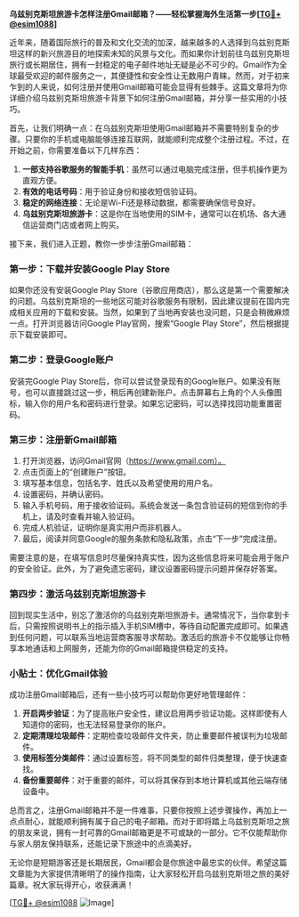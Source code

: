 **乌兹别克斯坦旅游卡怎样注册Gmail邮箱？——轻松掌握海外生活第一步[[TG💪+ @esim1088](https://t.me/s/esim1088)]**

近年来，随着国际旅行的普及和文化交流的加深，越来越多的人选择到乌兹别克斯坦这样的新兴旅游目的地探索未知的风景与文化。而如果你计划前往乌兹别克斯坦旅行或长期居住，拥有一封稳定的电子邮件地址无疑是必不可少的。Gmail作为全球最受欢迎的邮件服务之一，其便捷性和安全性让无数用户青睐。然而，对于初来乍到的人来说，如何注册并使用Gmail邮箱可能会显得有些棘手。这篇文章将为你详细介绍乌兹别克斯坦旅游卡背景下如何注册Gmail邮箱，并分享一些实用的小技巧。

首先，让我们明确一点：在乌兹别克斯坦使用Gmail邮箱并不需要特别复杂的步骤。只要你的手机或电脑能够连接互联网，就能顺利完成整个注册过程。不过，在开始之前，你需要准备以下几样东西：
1. **一部支持谷歌服务的智能手机**：虽然可以通过电脑完成注册，但手机操作更为直观方便。
2. **有效的电话号码**：用于验证身份和接收短信验证码。
3. **稳定的网络连接**：无论是Wi-Fi还是移动数据，都需要确保信号良好。
4. **乌兹别克斯坦旅游卡**：这是你在当地使用的SIM卡，通常可以在机场、各大通信运营商门店或者网上购买。

接下来，我们进入正题，教你一步步注册Gmail邮箱：

### 第一步：下载并安装Google Play Store
如果你还没有安装Google Play Store（谷歌应用商店），那么这是第一个需要解决的问题。乌兹别克斯坦的一些地区可能对谷歌服务有限制，因此建议提前在国内完成相关应用的下载和安装。当然，如果到了当地再安装也没问题，只是会稍微麻烦一点。打开浏览器访问Google Play官网，搜索“Google Play Store”，然后根据提示下载安装即可。

### 第二步：登录Google账户
安装完Google Play Store后，你可以尝试登录现有的Google账户。如果没有账号，也可以直接跳过这一步，稍后再创建新账户。点击屏幕右上角的个人头像图标，输入你的用户名和密码进行登录。如果忘记密码，可以选择找回功能重置密码。

### 第三步：注册新Gmail邮箱
1. 打开浏览器，访问Gmail官网（https://www.gmail.com）。
2. 点击页面上的“创建账户”按钮。
3. 填写基本信息，包括名字、姓氏以及希望使用的用户名。
4. 设置密码，并确认密码。
5. 输入手机号码，用于接收验证码。系统会发送一条包含验证码的短信到你的手机上，请及时查看并输入验证码。
6. 完成人机验证，证明你是真实用户而非机器人。
7. 最后，阅读并同意Google的服务条款和隐私政策，点击“下一步”完成注册。

需要注意的是，在填写信息时尽量保持真实性，因为这些信息将来可能会用于账户的安全验证。此外，为了避免遗忘密码，建议设置密码提示问题并保存好答案。

### 第四步：激活乌兹别克斯坦旅游卡
回到现实生活中，别忘了激活你的乌兹别克斯坦旅游卡。通常情况下，当你拿到卡后，只需按照说明书上的指示插入手机SIM槽中，等待自动配置完成即可。如果遇到任何问题，可以联系当地运营商客服寻求帮助。激活后的旅游卡不仅能够让你畅享本地通话和上网服务，还能为你的Gmail邮箱提供稳定的支持。

### 小贴士：优化Gmail体验
成功注册Gmail邮箱后，还有一些小技巧可以帮助你更好地管理邮件：
1. **开启两步验证**：为了提高账户安全性，建议启用两步验证功能。这样即使有人知道你的密码，也无法轻易登录你的账户。
2. **定期清理垃圾邮件**：定期检查垃圾邮件文件夹，防止重要邮件被误判为垃圾邮件。
3. **使用标签分类邮件**：通过设置标签，将不同类型的邮件归类整理，便于快速查找。
4. **备份重要邮件**：对于重要的邮件，可以将其保存到本地计算机或其他云端存储设备中。

总而言之，注册Gmail邮箱并不是一件难事，只要你按照上述步骤操作，再加上一点点耐心，就能顺利拥有属于自己的电子邮箱。而对于即将踏上乌兹别克斯坦之旅的朋友来说，拥有一封可靠的Gmail邮箱更是不可或缺的一部分。它不仅能帮助你与家人朋友保持联系，还能记录下旅途中的点滴美好。

无论你是短期游客还是长期居民，Gmail都会是你旅途中最忠实的伙伴。希望这篇文章能为大家提供清晰明了的操作指南，让大家轻松开启乌兹别克斯坦之旅的美好篇章。祝大家玩得开心，收获满满！

[[TG💪+ @esim1088](https://t.me/s/esim1088) ![Image](https://i.postimg.cc/4NQfJmqS/Snipaste-2025-05-13-00-14-12.png)]
